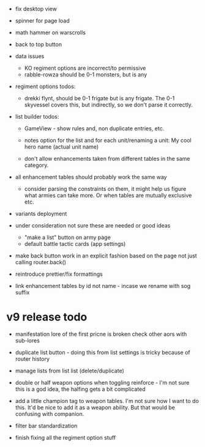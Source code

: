 * fix desktop view
* spinner for page load
* math hammer on warscrolls
* back to top button

* data issues
  * KO regiment options are incorrect/to permissive
  * rabble-rowza should be 0-1 monsters, but is any 

* regiment options todos:
  * drekki flynt, should be 0-1 frigate but is any frigate. The 0-1 skyvessel covers this, but indirectly, so we don't parse it correctly.

* list builder todos:
  * GameView - show rules and, non duplicate entries, etc.

  * notes option for the list and for each unit/renaming a unit: My cool hero name (actual unit name)
  * don't allow enhancements taken from different tables in the same category.

* all enhancement tables should probably work the same way
  * consider parsing the constraints on them, it might help us figure what armies can take more. Or when tables are mutually exclusive etc.

* variants deployment

* under consideration not sure these are needed or good ideas
  * "make a list" button on army page
  * default battle tactic cards (app settings)


* make back button work in an explicit fashion based on the page not just calling router.back()

* reintroduce prettier/fix formattings

* link enhancement tables by id not name - incase we rename with sog suffix

# v9 release todo
* manifestation lore of the first pricne is broken check other aors with sub-lores

* duplicate list button - doing this from list settings is tricky because of router history
* manage lists from list list (delete/duplicate)

* double or half weapon options when toggling reinforce - I'm not sure this is a god idea, the halfing gets a bit complicated
* add a little champion tag to weapon tables. I'm not sure how I want to do this.
It'd be nice to add it as a weapon ability. But that would be confusing with companion.

* filter bar standardization

* finish fixing all the regiment option stuff